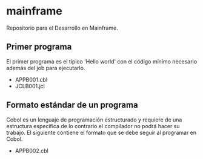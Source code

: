 # mainframe

Repositorio para el Desarrollo en Mainframe.

## Primer programa

El primer programa es el típico 'Hello world' con el código mínimo necesario además del job para ejecutarlo.

- APPB001.cbl
- JCLB001.jcl

## Formato estándar de un programa

Cobol es un lenguaje de programación estructurado y requiere de una estructura especifica de lo contrario el compilador no podrá hacer su trabajo. El siguiente contiene el formato que se debe seguir al programar en Cobol.

- APPB002.cbl
